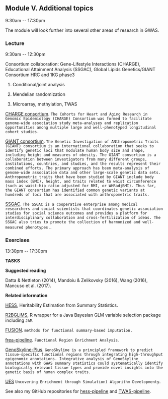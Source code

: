 ## Module V. Additional topics

9:30am -- 17:30pm

The module will look further into several other areas of research in GWAS.

### Lecture

9:30am -- 12:30pm

Consortium collaboration: Gene-Lifestyle Interactions (CHARGE), Educational Attainment Analysis (SSGAC), Global Lipids Genetics/GIANT Consortium HRC and 1KG phase3

1. Conditional/joint analysis

2. Mendelian randomization

3. Microarray, methylation, TWAS

[CHARGE consortium](http://www.chargeconsortium.com/). `The Cohorts for Heart and Aging Research in Genomic Epidemiology (CHARGE) Consortium was formed to facilitate genome-wide association study meta-analyses and replication opportunities among multiple large and well-phenotyped longitudinal cohort studies.`

[GIANT consortium](http://portals.broadinstitute.org/collaboration/giant/index.php/GIANT_consortium). `The Genetic Investigation of ANthropometric Traits (GIANT) consortium is an international collaboration that seeks to identify genetic loci that modulate human body size and shape, including height and measures of obesity. The GIANT consortium is a collaboration between investigators from many different groups, institutions, countries, and studies, and the results represent their combined efforts. The primary approach has been meta-analysis of genome-wide association data and other large-scale genetic data sets. Anthropometric traits that have been studied by GIANT include body mass index (BMI), height, and traits related to waist circumference (such as waist-hip ratio adjusted for BMI, or WHRadjBMI). Thus far, the GIANT consortium has identified common genetic variants at hundreds of loci that are associated with anthropometric traits.`

[SSGAC](https://www.thessgac.org/). `The SSGAC is a cooperative enterprise among medical researchers and social scientists that coordinates genetic association studies for social science outcomes and provides a platform for interdisciplinary collaboration and cross-fertilization of ideas. The SSGAC also tries to promote the collection of harmonized and well-measured phenotypes.`.

### Exercises

13:30pm -- 17:30pm

**TASKS**

**Suggested reading**

Datta & Nettleton (2014), Mandoiu & Zelikovsky (2016), Wang (2016), Mancuso et al. (2017).

**Related information**

[HESS](https://github.com/huwenboshi/hess), Heritability Estimation from Summary Statistics.

[R2BGLiMS](https://github.com/pjnewcombe/R2BGLiMS), R wrapper for a Java Bayesian GLM variable selection package including `JAM`.

[FUSION](https://github.com/gusevlab/fusion_twas). `methods for functional summary-based imputation.`

[frea-pipeline](https://github.com/aksarkar/frea-pipeline). `Functional Region Enrichment Analysis.`

[GenoSkyline-Plus](http://genocanyon.med.yale.edu/GenoSkyline). `GenoSkyline is a principled framework to predict tissue-specific functional regions through integrating high-throughput epigenomic annotations. Integrative analysis of GenoSkyline annotations with GWAS summary statistics could systematically identify biologically relevant tissue types and provide novel insights into the genetic basis of human complex traits.`

[UES](https://github.com/JamesHayes/uesEnrichment) `Uncovering Enrichment through Simulation) Algorithm Developmenty`.

See also my GitHub repositories for [hess-pipeline](https://github.com/jinghuazhao/hess-pipeline) and [TWAS-pipeline](https://github.com/jinghuazhao/TWAS-pipeline).
